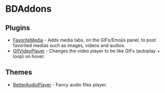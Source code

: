 # BDAddons

## Plugins
 - [FavoriteMedia](https://github.com/Dastan21/BDAddons/blob/main/plugins/FavoriteMedia) - Adds media tabs, on the GIFs/Emojis panel, to post favorited medias such as images, videos and audios.
 - [GifVideoPlayer](https://github.com/Dastan21/BDAddons/blob/main/plugins/GifVideoPlayer) - Changes the video player to be like GIFs (autoplay + loop) on hover.

## Themes
 - [BetterAudioPlayer](https://github.com/Dastan21/BDAddons/blob/main/themes/BetterAudioPlayer) - Fancy audio files player.